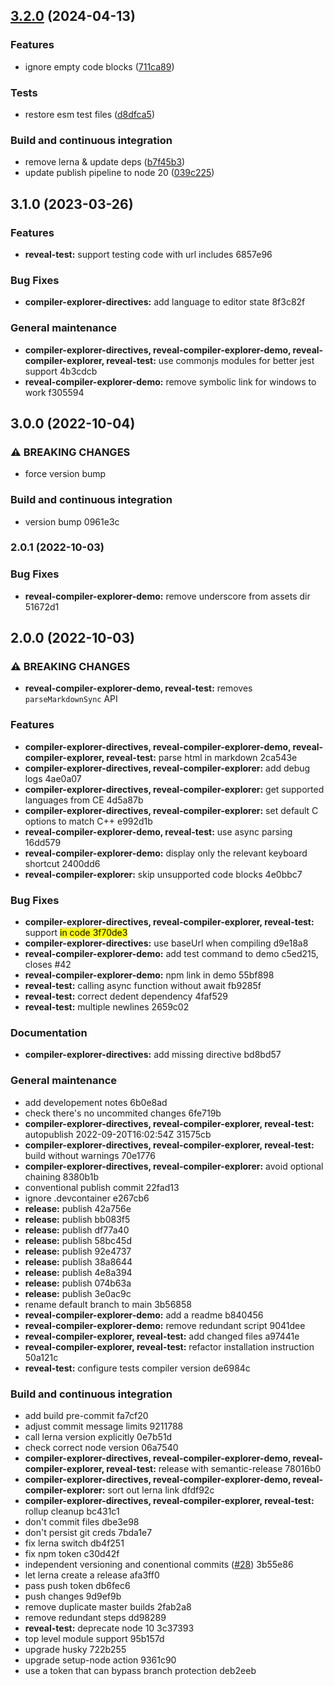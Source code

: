 ## [3.2.0](https://github.com/dvirtz/reveal-compiler-explorer/compare/v3.1.0...v3.2.0) (2024-04-13)


### Features

* ignore empty code blocks ([711ca89](https://github.com/dvirtz/reveal-compiler-explorer/commit/711ca89c2146e3dccfc0814ee31af3fbf564cb6e))


### Tests

* restore esm test files ([d8dfca5](https://github.com/dvirtz/reveal-compiler-explorer/commit/d8dfca59aceefd63fb3a708447f7ee2a2a4b2205))


### Build and continuous integration

* remove lerna & update deps ([b7f45b3](https://github.com/dvirtz/reveal-compiler-explorer/commit/b7f45b386ec10f76a7d961b37f5991149d6117ba))
* update publish pipeline to node 20 ([039c225](https://github.com/dvirtz/reveal-compiler-explorer/commit/039c225219aca05b114a11269d667d475069269b))

## 3.1.0 (2023-03-26)


### Features

* **reveal-test:** support testing code with url includes 6857e96


### Bug Fixes

* **compiler-explorer-directives:** add language to editor state 8f3c82f


### General maintenance

* **compiler-explorer-directives, reveal-compiler-explorer-demo, reveal-compiler-explorer, reveal-test:** use commonjs modules for better jest support 4b3cdcb
* **reveal-compiler-explorer-demo:** remove symbolic link for windows to work f305594

## 3.0.0 (2022-10-04)


### ⚠ BREAKING CHANGES

* force version bump

### Build and continuous integration

* version bump 0961e3c

### 2.0.1 (2022-10-03)


### Bug Fixes

* **reveal-compiler-explorer-demo:** remove underscore from assets dir 51672d1

## 2.0.0 (2022-10-03)


### ⚠ BREAKING CHANGES

* **reveal-compiler-explorer-demo, reveal-test:** removes `parseMarkdownSync` API

### Features

* **compiler-explorer-directives, reveal-compiler-explorer-demo, reveal-compiler-explorer, reveal-test:** parse html in markdown 2ca543e
* **compiler-explorer-directives, reveal-compiler-explorer:** add debug logs 4ae0a07
* **compiler-explorer-directives, reveal-compiler-explorer:** get supported languages from CE 4d5a87b
* **compiler-explorer-directives, reveal-compiler-explorer:** set default C options to match C++ e992d1b
* **reveal-compiler-explorer-demo, reveal-test:** use async parsing 16dd579
* **reveal-compiler-explorer-demo:** display only the relevant keyboard shortcut 2400dd6
* **reveal-compiler-explorer:** skip unsupported code blocks 4e0bbc7


### Bug Fixes

* **compiler-explorer-directives, reveal-compiler-explorer, reveal-test:** support <mark> in code 3f70de3
* **compiler-explorer-directives:** use baseUrl when compiling d9e18a8
* **reveal-compiler-explorer-demo:** add test command to demo c5ed215, closes #42
* **reveal-compiler-explorer-demo:** npm link in demo 55bf898
* **reveal-test:** calling async function without await fb9285f
* **reveal-test:** correct dedent dependency 4faf529
* **reveal-test:** multiple newlines 2659c02


### Documentation

* **compiler-explorer-directives:** add missing directive bd8bd57


### General maintenance

* add developement notes 6b0e8ad
* check there's no uncommited changes 6fe719b
* **compiler-explorer-directives, reveal-compiler-explorer, reveal-test:** autopublish 2022-09-20T16:02:54Z 31575cb
* **compiler-explorer-directives, reveal-compiler-explorer, reveal-test:** build without warnings 70e1776
* **compiler-explorer-directives, reveal-compiler-explorer:** avoid optional chaining 8380b1b
* conventional publish commit 22fad13
* ignore .devcontainer e267cb6
* **release:** publish 42a756e
* **release:** publish bb083f5
* **release:** publish df77a40
* **release:** publish 58bc45d
* **release:** publish 92e4737
* **release:** publish 38a8644
* **release:** publish 4e8a394
* **release:** publish 074b63a
* **release:** publish 3e0ac9c
* rename default branch to main 3b56858
* **reveal-compiler-explorer-demo:** add a readme b840456
* **reveal-compiler-explorer-demo:** remove redundant script 9041dee
* **reveal-compiler-explorer, reveal-test:** add changed files a97441e
* **reveal-compiler-explorer, reveal-test:** refactor installation instruction 50a121c
* **reveal-test:** configure tests compiler version de6984c


### Build and continuous integration

* add build pre-commit fa7cf20
* adjust commit message limits 9211788
* call lerna version explicitly 0e7b51d
* check correct node version 06a7540
* **compiler-explorer-directives, reveal-compiler-explorer-demo, reveal-compiler-explorer, reveal-test:** release with semantic-release 78016b0
* **compiler-explorer-directives, reveal-compiler-explorer-demo, reveal-compiler-explorer:** sort out lerna link dfdf92c
* **compiler-explorer-directives, reveal-compiler-explorer, reveal-test:** rollup cleanup bc431c1
* don't commit files dbe3e98
* don't persist git creds 7bda1e7
* fix lerna switch db4f251
* fix npm token c30d42f
* independent versioning and conentional commits ([#28](undefined/dvirtz/reveal-compiler-explorer/issues/28)) 3b55e86
* let lerna create a release afa3ff0
* pass push token db6fec6
* push changes 9d9ef9b
* remove duplicate master builds 2fab2a8
* remove redundant steps dd98289
* **reveal-test:** deprecate node 10 3c37393
* top level module support 95b157d
* upgrade husky 722b255
* upgrade setup-node action 9361c90
* use a token that can bypass branch protection deb2eeb

